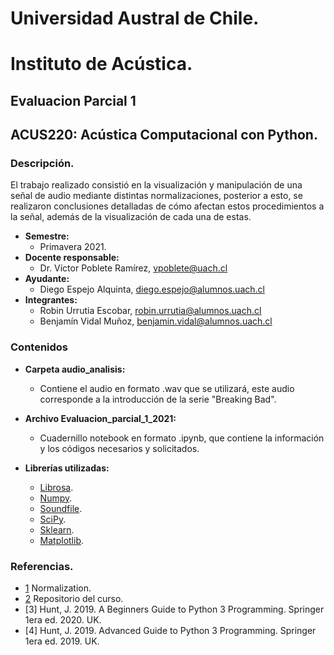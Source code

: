 # Universidad Austral de Chile.
# Instituto de Acústica.
## Evaluacion Parcial 1
## ACUS220: Acústica Computacional con Python. 
### Descripción.
El trabajo realizado consistió en la visualización y  manipulación de una señal de audio mediante distintas normalizaciones, posterior a esto, se realizaron conclusiones detalladas de  cómo afectan estos procedimientos a la señal, además de la visualización de cada una de estas.
* **Semestre:** 
  + Primavera 2021. 
* **Docente responsable:** 
  + Dr. Víctor Poblete Ramírez, vpoblete@uach.cl 
* **Ayudante:**
  + Diego Espejo Alquinta, diego.espejo@alumnos.uach.cl 
* **Integrantes:**
  + Robin Urrutia Escobar, robin.urrutia@alumnos.uach.cl    
  + Benjamín Vidal Muñoz, benjamin.vidal@alumnos.uach.cl
   
### Contenidos
* **Carpeta audio_analisis:** 
  + Contiene el audio en formato .wav que se utilizará, este audio corresponde a la introducción de la serie "Breaking Bad".

* **Archivo Evaluacion_parcial_1_2021:**   
  + Cuadernillo notebook en  formato .ipynb, que contiene la información y los códigos necesarios y solicitados.

* **Librerías utilizadas:**   
  + [Librosa](https://librosa.org/doc/latest/index.html).
  + [Numpy](https://numpy.org/doc/stable/user/index.html).
  + [Soundfile](https://pysoundfile.readthedocs.io/en/latest/).
  + [SciPy](https://docs.scipy.org/doc/scipy/reference/).
  + [Sklearn](https://www.kite.com/python/docs/sklearn).
  + [Matplotlib](https://matplotlib.org/stable/api/_as_gen/matplotlib.pyplot.html).
 

### Referencias.
 * [1](https://www.codecademy.com/articles/normalization) Normalization.
 * [2](https://github.com/vpobleteacustica/ACUS220-Acustica-Computacional-con-Python) Repositorio del curso.
 * [3] Hunt, J.  2019. A Beginners Guide to Python 3 Programming. Springer 1era ed. 2020. UK.
 * [4] Hunt, J. 2019. Advanced Guide to Python 3 Programming. Springer 1era ed. 2019. UK.
   






























